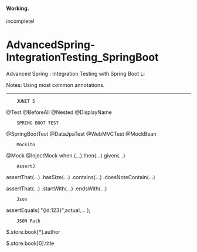 #### Working.

incomplete!
# AdvancedSpring-IntegrationTesting_SpringBoot
Advanced Spring : Integration Testing with Spring Boot  Li


Notes:
Using most common annotations.

*********************************************************************
        JUNIT 5
@Test
@BeforeAll
@Nested
@DisplayName

        SPRING BOOT TEST    

@SpringBootTest
@DataJpaTest
@WebMVCTest
@MockBean

        Mockito

@Mock
@InjectMock
when.(...).then(...)
given(...)

        AssertJ

assertThat(...)
        .hasSize(...)
        .contains(...)
        .doesNoteContain(...)

assertThat(...)
        .startWith(...)
        .endsWith(...)

        Json

assertEquals(
    "{id:123}",actual,...
);

        JSON Path

$.store.book[*].author

$.store.book[0].title






















